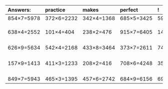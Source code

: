 | Answers: | practice | makes | perfect | ! |
| :--- | :--- | :--- | :--- | :--- |
| 854×7=5978 | 372×6=2232 | 342×4=1368 | 685×5=3425 | 595×4=2380 | 
|   |   |   |   |   | 
|   |   |   |   |   | 
|   |   |   |   |   | 
| 638×4=2552 | 101×4=404 | 238×2=476 | 915×7=6405 | 143×8=1144 | 
|   |   |   |   |   | 
|   |   |   |   |   | 
|   |   |   |   |   | 
|   |   |   |   |   | 
| 626×9=5634 | 542×4=2168 | 433×8=3464 | 373×7=2611 | 740×8=5920 | 
|   |   |   |   |   | 
|   |   |   |   |   | 
|   |   |   |   |   | 
|   |   |   |   |   | 
| 157×9=1413 | 411×3=1233 | 208×2=416 | 708×6=4248 | 355×6=2130 | 
|   |   |   |   |   | 
|   |   |   |   |   | 
|   |   |   |   |   | 
|   |   |   |   |   | 
| 849×7=5943 | 465×3=1395 | 457×6=2742 | 684×9=6156 | 691×3=2073 | 

